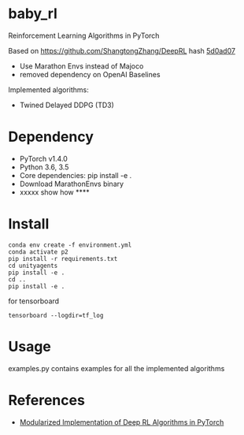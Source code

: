 # baby_rl
Reinforcement Learning Algorithms in PyTorch


Based on https://github.com/ShangtongZhang/DeepRL
 hash [5d0ad07](https://github.com/ShangtongZhang/DeepRL/commit/5d0ad07c7f2081123fddc4faf8db2aa09730e85b)


* Use Marathon Envs instead of Majoco
* removed dependency on OpenAI Baselines

Implemented algorithms:
* Twined Delayed DDPG (TD3)


# Dependency

* PyTorch v1.4.0
* Python 3.6, 3.5
* Core dependencies: pip install -e .
* Download MarathonEnvs binary
 * xxxxx show how ****


# Install
```
conda env create -f environment.yml
conda activate p2
pip install -r requirements.txt
cd unityagents
pip install -e .
cd ..
pip install -e .
```

for tensorboard
```
tensorboard --logdir=tf_log
```


# Usage

examples.py contains examples for all the implemented algorithms


# References

* [Modularized Implementation of Deep RL Algorithms in PyTorch](https://github.com/ShangtongZhang/DeepRL)

